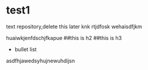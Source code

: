 # test1
text repository,delete this later knk
rtjdfosk
wehaisdfjkm

huaiwkjenfdschjfkapue
##this is h2
##this is h3
* bullet list

asdfhjawedsyhujnewuhdijsn
